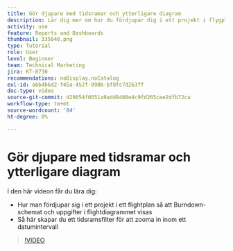 ```yaml
---
title: Gör djupare med tidsramar och ytterligare diagram
description: Lär dig mer om hur du fördjupar dig i ett projekt i flygplansdiagrammet så att Burndown-schemat och uppgifter i flygdiagrammet visas i [!UICONTROL Förbättrad analys].
activity: use
feature: Reports and Dashboards
thumbnail: 335048.png
type: Tutorial
role: User
level: Beginner
team: Technical Marketing
jira: KT-8730
recommendations: noDisplay,noCatalog
exl-id: a6b4b6d2-f45a-452f-990b-bf8fc7d263ff
doc-type: video
source-git-commit: d29054f0551a9add8460e4c9fd265cee2dfb72ca
workflow-type: tm+mt
source-wordcount: '84'
ht-degree: 0%

---
```


# Gör djupare med tidsramar och ytterligare diagram

I den här videon får du lära dig:

* Hur man fördjupar sig i ett projekt i ett flightplan så att Burndown-schemat och uppgifter i flightdiagrammet visas
* Så här skapar du ett tidsramsfilter för att zooma in inom ett datumintervall

>[!VIDEO](https://video.tv.adobe.com/v/335048/?quality=12&learn=on)
